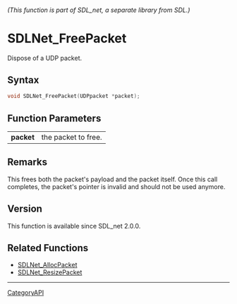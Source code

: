 ###### (This function is part of SDL_net, a separate library from SDL.)
# SDLNet_FreePacket

Dispose of a UDP packet.

## Syntax

```c
void SDLNet_FreePacket(UDPpacket *packet);

```

## Function Parameters

|                |                     |
| -------------- | ------------------- |
| **packet**     | the packet to free. |

## Remarks

This frees both the packet's payload and the packet itself. Once this call
completes, the packet's pointer is invalid and should not be used anymore.

## Version

This function is available since SDL_net 2.0.0.

## Related Functions

* [SDLNet_AllocPacket](SDLNet_AllocPacket.md)
* [SDLNet_ResizePacket](SDLNet_ResizePacket.md)

----
[CategoryAPI](CategoryAPI.md)
